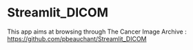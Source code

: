 # Streamlit_DICOM

This app aims at browsing through The Cancer Image Archive : https://github.com/pbeauchant/Streamlit_DICOM

